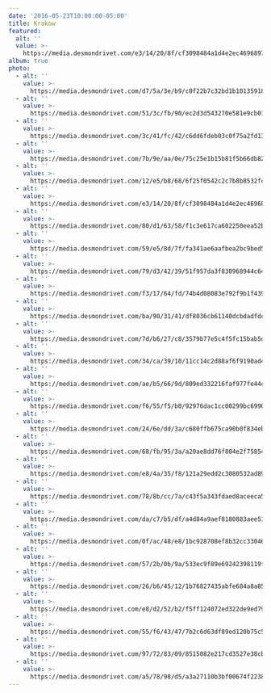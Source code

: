 ```yaml
---
date: '2016-05-23T10:00:00-05:00'
title: Krakow
featured:
  alt: ''
  value: >-
    https://media.desmondrivet.com/e3/14/20/8f/cf3098484a1d4e2ec46968971684181d9446ec57e80d899aa1756b41.jpg
album: true
photo:
  - alt: ''
    value: >-
      https://media.desmondrivet.com/d7/5a/3e/b9/c0f22b7c32bd1b1013591858befd2dd42914a3bbd7bf9b75ec341334.jpg
  - alt: ''
    value: >-
      https://media.desmondrivet.com/51/3c/fb/90/ec2d3d543270e581e9cb01d04cf1f00a55956515199ff600aaeda346.jpg
  - alt: ''
    value: >-
      https://media.desmondrivet.com/3c/41/fc/42/c6dd6fdeb03c0f75a2fd133fadfda061075e3b05c6a15f410956956d.jpg
  - alt: ''
    value: >-
      https://media.desmondrivet.com/7b/9e/aa/0e/75c25e1b15b81f5b66db827c5b4fc7539223dbfce7ae7132103d5ecb.jpg
  - alt: ''
    value: >-
      https://media.desmondrivet.com/12/e5/b8/68/6f25f0542c2c7b8b8532fc4c82f5d0d04230ec6a647758b8798c57e5.jpg
  - alt: ''
    value: >-
      https://media.desmondrivet.com/e3/14/20/8f/cf3098484a1d4e2ec46968971684181d9446ec57e80d899aa1756b41.jpg
  - alt: ''
    value: >-
      https://media.desmondrivet.com/80/d1/63/58/f1c3e617ca602250eea52b9b653e3dae495db1c16a5a7295a443004c.jpg
  - alt: ''
    value: >-
      https://media.desmondrivet.com/59/e5/8d/7f/fa341ae6aafbea2bc9bed58b55a1d70a9edee57fe22ac95efb888067.jpg
  - alt: ''
    value: >-
      https://media.desmondrivet.com/79/d3/42/39/51f957da3f830968944c643783cf9d357a3eb4015c4ad2505c23d0ed.jpg
  - alt: ''
    value: >-
      https://media.desmondrivet.com/f3/17/64/fd/74b4d08083e792f9b1f4390aa93b37e6421c26230c4d96e286d6133e.jpg
  - alt: ''
    value: >-
      https://media.desmondrivet.com/ba/90/31/41/df8036cb61140dcbdadfdcbd2b1e787bb6db9a17f22558d589994515.jpg
  - alt: ''
    value: >-
      https://media.desmondrivet.com/7d/b6/27/c8/3579b77e5c4f5fc15bab5dc09f492da18babfd5a7be4d77f30753444.jpg
  - alt: ''
    value: >-
      https://media.desmondrivet.com/34/ca/39/10/11cc14c2d88af6f9190ad4aacf5db780a069f6efee50756dff0c10ee.jpg
  - alt: ''
    value: >-
      https://media.desmondrivet.com/ae/b5/66/9d/809ed332216faf977fe44cd8caad1f5398eff7695c9160e513ac0809.jpg
  - alt: ''
    value: >-
      https://media.desmondrivet.com/f6/55/f5/b0/92976dac1cc00299bc699080e9bb198121b05e10e45d36b6ce7d6bad.jpg
  - alt: ''
    value: >-
      https://media.desmondrivet.com/24/6e/dd/3a/c680ffb675ca90b0f834ebd17efdbdc1b21be44430eb664e3596ec22.jpg
  - alt: ''
    value: >-
      https://media.desmondrivet.com/68/fb/95/3a/a20ae8dd76f804e2f758541e580d2cf1e0c8e1a62a009a30ff95bb50.jpg
  - alt: ''
    value: >-
      https://media.desmondrivet.com/e8/4a/35/f8/121a29edd2c3080532ad89d82c341c48d4d0e792d62cb4ecc98a8fbd.jpg
  - alt: ''
    value: >-
      https://media.desmondrivet.com/78/8b/cc/7a/c43f5a343fdaed8aceeca525536d06bdab08f1506ba0b987f4a19842.jpg
  - alt: ''
    value: >-
      https://media.desmondrivet.com/da/c7/b5/df/a4d84a9aef8180883aee51653bd94b8a9a51141977c93934dbc23557.jpg
  - alt: ''
    value: >-
      https://media.desmondrivet.com/0f/ac/48/e8/1bc928708ef8b32cc33046f680fd9457c8ac80a1e157e3bda9003b92.jpg
  - alt: ''
    value: >-
      https://media.desmondrivet.com/57/2b/0b/9a/533ec9f89e69242398119fa9e7be27cece791e315665f41d846e7d96.jpg
  - alt: ''
    value: >-
      https://media.desmondrivet.com/26/b6/45/12/1b76827435abfe684a8a856f4b464e539cf886ca1f679c244e1d46b2.jpg
  - alt: ''
    value: >-
      https://media.desmondrivet.com/e8/d2/52/b2/f5ff124072ed322de9ed79b99cf4417fc3da4e0ca0cb18af0391c03c.jpg
  - alt: ''
    value: >-
      https://media.desmondrivet.com/55/f6/43/47/7b2c6d63df89ed120b75c5cf640b46c7d23a3c4d64ccf50a40a7ff6d.jpg
  - alt: ''
    value: >-
      https://media.desmondrivet.com/97/72/83/09/8515082e217cd3527e38cb36a31d6b0da1e8762a364f10bcdf59189e.jpg
  - alt: ''
    value: >-
      https://media.desmondrivet.com/a5/78/98/d5/a3a27110b3bf00674f2238f3563cc243d55b9c46416bccbf3f30ff02.jpg
---
```


